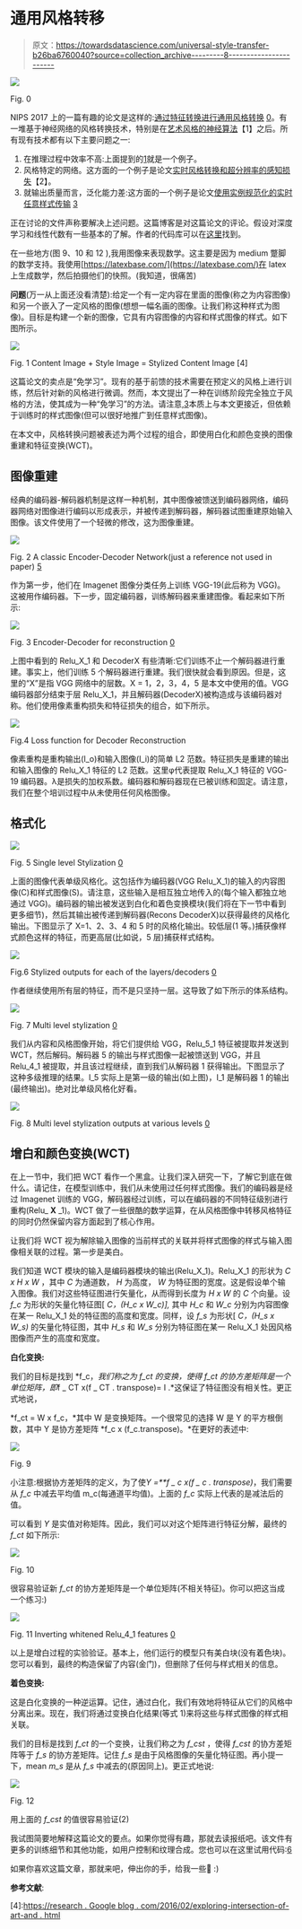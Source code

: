 # 通用风格转移

> 原文：<https://towardsdatascience.com/universal-style-transfer-b26ba6760040?source=collection_archive---------8----------------------->

![](img/a445e9b0586ebd51a753a41304e17d79.png)

Fig. 0

NIPS 2017 上的一篇有趣的论文是这样的:[通过特征转换进行通用风格转换](http://arxiv.org/abs/1705.08086) [0]。有一堆基于神经网络的风格转换技术，特别是在[艺术风格的神经算法](http://arxiv.org/abs/1508.06576)【1】之后。所有现有技术都有以下主要问题之一:

1.  在推理过程中效率不高:上面提到的[1]就是一个例子。
2.  风格特定的网络。这方面的一个例子是论文[实时风格转换和超分辨率的感知损失](http://arxiv.org/abs/1603.08155)【2】。
3.  就输出质量而言，泛化能力差:这方面的一个例子是论文[使用实例规范化的实时任意样式传输](https://arxiv.org/pdf/1703.06868.pdf) [3]

正在讨论的文件声称要解决上述问题。这篇博客是对这篇论文的评论。假设对深度学习和线性代数有一些基本的了解。作者的代码库可以在[这里](https://github.com/Yijunmaverick/UniversalStyleTransfer)找到。

在一些地方(图 9、10 和 12 ),我用图像来表现数学。这主要是因为 medium 蹩脚的数学支持。我使用[https://latexbase.com/](https://latexbase.com/)在 latex 上生成数学，然后拍摄他们的快照。(我知道，很痛苦)

**问题**(万一从上面还没看清楚):给定一个有一定内容在里面的图像(称之为内容图像)和另一个嵌入了一定风格的图像(想想一幅名画的图像。让我们称这种样式为图像)。目标是构建一个新的图像，它具有内容图像的内容和样式图像的样式。如下图所示。

![](img/09a970d2b06308cd58e9e18abc4f7b14.png)

Fig. 1 Content Image + Style Image = Stylized Content Image [4]

这篇论文的卖点是“免学习”。现有的基于前馈的技术需要在预定义的风格上进行训练，然后针对新的风格进行微调。然而，本文提出了一种在训练阶段完全独立于风格的方法，使其成为一种“免学习”的方法。请注意,[3]本质上与本文更接近，但依赖于训练时的样式图像(但可以很好地推广到任意样式图像)。

在本文中，风格转换问题被表述为两个过程的组合，即使用白化和颜色变换的图像重建和特征变换(WCT)。

## 图像重建

经典的编码器-解码器机制是这样一种机制，其中图像被馈送到编码器网络，编码器网络对图像进行编码以形成表示，并被传递到解码器，解码器试图重建原始输入图像。该文件使用了一个轻微的修改，这为图像重建。

![](img/e1518fdb7096c1690b39f1cfb409af3a.png)

Fig. 2 A classic Encoder-Decoder Network(just a reference not used in paper) [5]

作为第一步，他们在 Imagenet 图像分类任务上训练 VGG-19(此后称为 VGG)。这被用作编码器。下一步，固定编码器，训练解码器来重建图像。看起来如下所示:

![](img/55fea62b9f8d54b19e02281b92c95a29.png)

Fig. 3 Encoder-Decoder for reconstruction [0]

上图中看到的 Relu_X_1 和 DecoderX 有些清晰:它们训练不止一个解码器进行重建。事实上，他们训练 5 个解码器进行重建。我们很快就会看到原因。但是，这里的“X”是指 VGG 网络中的层数。X = 1，2，3，4，5 是本文中使用的值。VGG 编码器部分结束于层 Relu_X_1，并且解码器(DecoderX)被构造成与该编码器对称。他们使用像素重构损失和特征损失的组合，如下所示。

![](img/ac5aa9d52a7f49a1f23e45fd3e18d193.png)

Fig.4 Loss function for Decoder Reconstruction

像素重构是重构输出(I_o)和输入图像(I_i)的简单 L2 范数。特征损失是重建的输出和输入图像的 Relu_X_1 特征的 L2 范数。这里φ代表提取 Relu_X_1 特征的 VGG-19 编码器。λ是损失的加权系数。编码器和解码器现在已被训练和固定。请注意，我们在整个培训过程中从未使用任何风格图像。

## 格式化

![](img/8645716ec268ea04ba1437fcb0089951.png)

Fig. 5 Single level Stylization [0]

上面的图像代表单级风格化。这包括作为编码器(VGG Relu_X_1)的输入的内容图像(C)和样式图像(S)。请注意，这些输入是相互独立地传入的(每个输入都独立地通过 VGG)。编码器的输出被发送到白化和着色变换模块(我们将在下一节中看到更多细节)，然后其输出被传递到解码器(Recons DecoderX)以获得最终的风格化输出。下图显示了 X=1、2、3、4 和 5 时的风格化输出。较低层(1 等。)捕获像样式颜色这样的特征，而更高层(比如说，5 层)捕获样式结构。

![](img/f9c3d01d045b39e2dc24918321cc67aa.png)

Fig.6 Stylized outputs for each of the layers/decoders [0]

作者继续使用所有层的特征，而不是只坚持一层。这导致了如下所示的体系结构。

![](img/caabf090fde5c2ef0ac8524ee96b2c82.png)

Fig. 7 Multi level stylization [0]

我们从内容和风格图像开始，将它们提供给 VGG，Relu_5_1 特征被提取并发送到 WCT，然后解码。解码器 5 的输出与样式图像一起被馈送到 VGG，并且 Relu_4_1 被提取，并且该过程继续，直到我们从解码器 1 获得输出。下图显示了这种多级推理的结果。I_5 实际上是第一级的输出(如上图)，I_1 是解码器 1 的输出(最终输出)。绝对比单级风格化好看。

![](img/d38006153a7bef207ed448d57a7e2868.png)

Fig. 8 Multi level stylization outputs at various levels [0]

## 增白和颜色变换(WCT)

在上一节中，我们把 WCT 看作一个黑盒。让我们深入研究一下，了解它到底在做什么。请记住，在模型训练中，我们从未使用过任何样式图像。我们的编码器是经过 Imagenet 训练的 VGG，解码器经过训练，可以在编码器的不同特征级别进行重构(Relu_ **X** _1)。WCT 做了一些很酷的数学运算，在从风格图像中转移风格特征的同时仍然保留内容方面起到了核心作用。

让我们将 WCT 视为解除输入图像的当前样式的关联并将样式图像的样式与输入图像相关联的过程。第一步是美白。

我们知道 WCT 模块的输入是编码器模块的输出(Relu_X_1)。Relu_X_1 的形状为 *C x H x W* ，其中 *C* 为通道数， *H* 为高度， *W* 为特征图的宽度。这是假设单个输入图像。我们对这些特征图进行矢量化，从而得到长度为 *H x W* 的 *C* 个向量。设 *f_c* 为形状的矢量化特征图[ *C，(H_c x W_c)],* 其中 *H_c* 和 *W_c* 分别为内容图像在某一 Relu_X_1 处的特征图的高度和宽度。同样，设 *f_s* 为形状[ *C，(H_s x W_s)* 的矢量化特征图，其中 *H_s* 和 *W_s* 分别为特征图在某一 Relu_X_1 处因风格图像而产生的高度和宽度。

**白化变换:**

我们的目标是找到 *f_c，*我们称之为 *f_ct* 的变换，使得 *f_ct* 的协方差矩阵是一个单位矩阵，即*f _ CT x(f _ CT . transpose)= I .*这保证了特征图没有相关性。更正式地说，

*f_ct = W x f_c，*其中 W 是变换矩阵。一个很常见的选择 W 是 Y 的平方根倒数，其中 Y 是协方差矩阵 *f_c x (f_c.transpose)。*在更好的表述中:

![](img/2c2da55b97a71ec2a22697371013a7dc.png)

Fig. 9

小注意:根据协方差矩阵的定义，为了使*Y =**f _ c x(f _ c . transpose)*，我们需要从 *f_c* 中减去平均值 m_c(每通道平均值)。上面的 *f_c* 实际上代表的是减法后的值。

可以看到 *Y* 是实值对称矩阵。因此，我们可以对这个矩阵进行特征分解，最终的 *f_ct* 如下所示:

![](img/c03a2e05cb06677e7925a1ab6db365e6.png)

Fig. 10

很容易验证新 *f_ct* 的协方差矩阵是一个单位矩阵(不相关特征)。你可以把这当成一个练习:)

![](img/347d6e408261de98f2efeb2f27335950.png)

Fig. 11 Inverting whitened Relu_4_1 features [0]

以上是增白过程的实验验证。基本上，他们运行的模型只有美白块(没有着色块)。您可以看到，最终的构造保留了内容(金门)，但删除了任何与样式相关的信息。

**着色变换:**

这是白化变换的一种逆运算。记住，通过白化，我们有效地将特征从它们的风格中分离出来。现在，我们将通过变换白化结果(等式 1)来将这些与样式图像的样式相关联。

我们的目标是找到 *f_ct* 的一个变换，让我们称之为 *f_cst* ，使得 *f_cst* 的协方差矩阵等于 *f_s* 的协方差矩阵。记住 *f_s* 是由于风格图像的矢量化特征图。再小提一下，mean *m_s* 是从 *f_s* 中减去的(原因同上)。更正式地说:

![](img/0db451f764de1f3ded2bcfe3107213c9.png)

Fig. 12

用上面的 *f_cst* 的值很容易验证(2)

我试图简要地解释这篇论文的要点。如果你觉得有趣，那就去读报纸吧。该文件有更多的训练细节和其他功能，如用户控制和纹理合成。您也可以在这里试用代码:[6]

如果你喜欢这篇文章，那就来吧，伸出你的手，给我一些👏 :)

**参考文献**:

[0]: [通过特征变换进行通用风格转换](http://arxiv.org/abs/1705.08086)

[1]: [艺术风格的神经算法](http://arxiv.org/abs/1508.06576)

[2]: [实时风格转换和超分辨率的感知损失](http://arxiv.org/abs/1603.08155)

[3]: [通过实例标准化实时传输任意样式](https://arxiv.org/pdf/1703.06868.pdf)

[4]:[https://research . Google blog . com/2016/02/exploring-intersection-of-art-and . html](https://research.googleblog.com/2016/02/exploring-intersection-of-art-and.html)

[5]:[https://nsarafianos.github.io/icip16](https://nsarafianos.github.io/icip16)

[6]:[https://github.com/Yijunmaverick/UniversalStyleTransfer](https://github.com/Yijunmaverick/UniversalStyleTransfer)